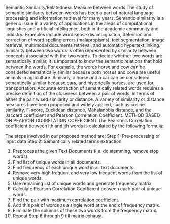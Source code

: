 Semantic Similarity/Relatedness Measure between words
The study of semantic similarity between words has been a part of natural language processing and information retrieval for many years. Semantic similarity is a generic issue in a variety of applications in the areas of computational linguistics and artificial intelligence, both in the academic community and industry. Examples include word sense disambiguation, detection and correction of word spelling errors (malapropisms), text segmentation, image retrieval, multimodal documents retrieval, and automatic hypertext linking. Similarity between two words is often represented by similarity between concepts associated with the two words.
To decide whether two words are semantically similar, it is important to know the semantic relations that hold between the words. For example, the words horse and cow can be considered semantically similar because both horses and cows are useful animals in agriculture. Similarly, a horse and a car can be considered semantically similar because cars, and historically horses, are used for transportation.
Accurate extraction of semantically related words requires a precise definition of the closeness between a pair of words, in terms of either the pair wised similarity or distance. A variety of similarity or distance measures have been proposed and widely applied, such as cosine similarity, F-score, Euclidean distance, Mahalanobis distance, and the Jaccard coefficient and Pearson Correlation Coefficient.
METHOD BASED ON PEARSON CORRELATION COEFFICIENT
The Pearson’s Correlation coefficient between ith and jth words is calculated by the following formula:


The steps involved in our proposed method are:
	Step 1: Pre-processing of input data
	Step 2: Semantically related terms extraction


1. Preprocess the given Text Documents (i.e. do stemming, remove stop words).
2. Find list of unique words in all documents.
3. Find frequency of each unique word in all text documents.
4. Remove very high frequent and very low frequent words from the list of unique words.
5. Use remaining list of unique words and generate frequency matrix.
6. Calculate Pearson Correlation Coefficient between each pair of unique words.
7. Find the pair with maximum correlation coefficient.
8. Add this pair of words as a single word at the end of frequency matrix.
9. Eliminate the columns of these two words from the frequency matrix.
10. Repeat Step 6 through 9 till matrix exhaust.

